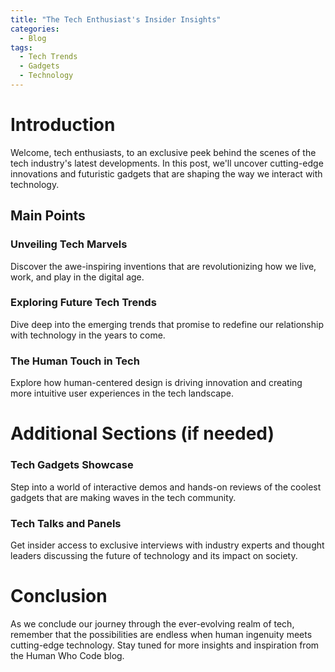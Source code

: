 ```yaml
---
title: "The Tech Enthusiast's Insider Insights"
categories:
  - Blog
tags:
  - Tech Trends
  - Gadgets
  - Technology
---
```


# Introduction
Welcome, tech enthusiasts, to an exclusive peek behind the scenes of the tech industry's latest developments. In this post, we'll uncover cutting-edge innovations and futuristic gadgets that are shaping the way we interact with technology.

## Main Points
### Unveiling Tech Marvels
Discover the awe-inspiring inventions that are revolutionizing how we live, work, and play in the digital age.

### Exploring Future Tech Trends
Dive deep into the emerging trends that promise to redefine our relationship with technology in the years to come.

### The Human Touch in Tech
Explore how human-centered design is driving innovation and creating more intuitive user experiences in the tech landscape.

# Additional Sections (if needed)
### Tech Gadgets Showcase
Step into a world of interactive demos and hands-on reviews of the coolest gadgets that are making waves in the tech community.

### Tech Talks and Panels
Get insider access to exclusive interviews with industry experts and thought leaders discussing the future of technology and its impact on society.

# Conclusion
As we conclude our journey through the ever-evolving realm of tech, remember that the possibilities are endless when human ingenuity meets cutting-edge technology. Stay tuned for more insights and inspiration from the Human Who Code blog.